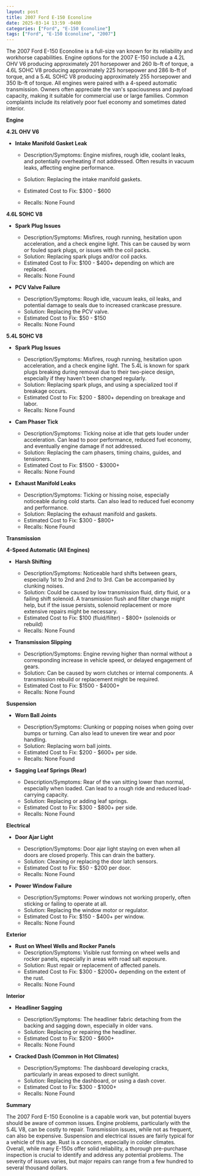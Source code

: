 ```yaml
---
layout: post
title: 2007 Ford E-150 Econoline
date: 2025-03-14 13:59 -0400
categories: ["Ford", "E-150 Econoline"]
tags: ["Ford", "E-150 Econoline", "2007"]
---
```

The 2007 Ford E-150 Econoline is a full-size van known for its reliability and workhorse capabilities. Engine options for the 2007 E-150 include a 4.2L OHV V6 producing approximately 201 horsepower and 260 lb-ft of torque, a 4.6L SOHC V8 producing approximately 225 horsepower and 286 lb-ft of torque, and a 5.4L SOHC V8 producing approximately 255 horsepower and 350 lb-ft of torque. All engines were paired with a 4-speed automatic transmission. Owners often appreciate the van's spaciousness and payload capacity, making it suitable for commercial use or large families. Common complaints include its relatively poor fuel economy and sometimes dated interior.

**Engine**

**4.2L OHV V6**

*   **Intake Manifold Gasket Leak**
    *   Description/Symptoms: Engine misfires, rough idle, coolant leaks, and potentially overheating if not addressed. Often results in vacuum leaks, affecting engine performance.
    *   Solution: Replacing the intake manifold gaskets.
    *   Estimated Cost to Fix: $300 - $600

    *   Recalls: None Found

**4.6L SOHC V8**

*   **Spark Plug Issues**
    *   Description/Symptoms: Misfires, rough running, hesitation upon acceleration, and a check engine light. This can be caused by worn or fouled spark plugs, or issues with the coil packs.
    *   Solution: Replacing spark plugs and/or coil packs.
    *   Estimated Cost to Fix: $100 - $400+ depending on which are replaced.
    *   Recalls: None Found

*   **PCV Valve Failure**
    *   Description/Symptoms: Rough idle, vacuum leaks, oil leaks, and potential damage to seals due to increased crankcase pressure.
    *   Solution: Replacing the PCV valve.
    *   Estimated Cost to Fix: $50 - $150
    *   Recalls: None Found

**5.4L SOHC V8**

*   **Spark Plug Issues**
    *   Description/Symptoms: Misfires, rough running, hesitation upon acceleration, and a check engine light. The 5.4L is known for spark plugs breaking during removal due to their two-piece design, especially if they haven't been changed regularly.
    *   Solution: Replacing spark plugs, and using a specialized tool if breakage occurs.
    *   Estimated Cost to Fix: $200 - $800+ depending on breakage and labor.
    *   Recalls: None Found

*   **Cam Phaser Tick**
    *   Description/Symptoms: Ticking noise at idle that gets louder under acceleration. Can lead to poor performance, reduced fuel economy, and eventually engine damage if not addressed.
    *   Solution: Replacing the cam phasers, timing chains, guides, and tensioners.
    *   Estimated Cost to Fix: $1500 - $3000+
    *   Recalls: None Found

*   **Exhaust Manifold Leaks**
    *   Description/Symptoms: Ticking or hissing noise, especially noticeable during cold starts. Can also lead to reduced fuel economy and performance.
    *   Solution: Replacing the exhaust manifold and gaskets.
    *   Estimated Cost to Fix: $300 - $800+
    *   Recalls: None Found

**Transmission**

**4-Speed Automatic (All Engines)**

*   **Harsh Shifting**
    *   Description/Symptoms: Noticeable hard shifts between gears, especially 1st to 2nd and 2nd to 3rd. Can be accompanied by clunking noises.
    *   Solution: Could be caused by low transmission fluid, dirty fluid, or a failing shift solenoid. A transmission flush and filter change might help, but if the issue persists, solenoid replacement or more extensive repairs might be necessary.
    *   Estimated Cost to Fix: $100 (fluid/filter) - $800+ (solenoids or rebuild)
    *   Recalls: None Found

*   **Transmission Slipping**
    *   Description/Symptoms: Engine revving higher than normal without a corresponding increase in vehicle speed, or delayed engagement of gears.
    *   Solution: Can be caused by worn clutches or internal components. A transmission rebuild or replacement might be required.
    *   Estimated Cost to Fix: $1500 - $4000+
    *   Recalls: None Found

**Suspension**

*   **Worn Ball Joints**
    *   Description/Symptoms: Clunking or popping noises when going over bumps or turning. Can also lead to uneven tire wear and poor handling.
    *   Solution: Replacing worn ball joints.
    *   Estimated Cost to Fix: $200 - $600+ per side.
    *   Recalls: None Found

*   **Sagging Leaf Springs (Rear)**
    *   Description/Symptoms: Rear of the van sitting lower than normal, especially when loaded. Can lead to a rough ride and reduced load-carrying capacity.
    *   Solution: Replacing or adding leaf springs.
    *   Estimated Cost to Fix: $300 - $800+ per side.
    *   Recalls: None Found

**Electrical**

*   **Door Ajar Light**
    *   Description/Symptoms: Door ajar light staying on even when all doors are closed properly. This can drain the battery.
    *   Solution: Cleaning or replacing the door latch sensors.
    *   Estimated Cost to Fix: $50 - $200 per door.
    *   Recalls: None Found

*   **Power Window Failure**
    *   Description/Symptoms: Power windows not working properly, often sticking or failing to operate at all.
    *   Solution: Replacing the window motor or regulator.
    *   Estimated Cost to Fix: $150 - $400+ per window.
    *   Recalls: None Found

**Exterior**

*   **Rust on Wheel Wells and Rocker Panels**
    *   Description/Symptoms: Visible rust forming on wheel wells and rocker panels, especially in areas with road salt exposure.
    *   Solution: Rust repair or replacement of affected panels.
    *   Estimated Cost to Fix: $300 - $2000+ depending on the extent of the rust.
    *   Recalls: None Found

**Interior**

*   **Headliner Sagging**
    *   Description/Symptoms: The headliner fabric detaching from the backing and sagging down, especially in older vans.
    *   Solution: Replacing or repairing the headliner.
    *   Estimated Cost to Fix: $200 - $600+
    *   Recalls: None Found

*   **Cracked Dash (Common in Hot Climates)**
    *   Description/Symptoms: The dashboard developing cracks, particularly in areas exposed to direct sunlight.
    *   Solution: Replacing the dashboard, or using a dash cover.
    *   Estimated Cost to Fix: $300 - $1000+
    *   Recalls: None Found

**Summary**

The 2007 Ford E-150 Econoline is a capable work van, but potential buyers should be aware of common issues. Engine problems, particularly with the 5.4L V8, can be costly to repair. Transmission issues, while not as frequent, can also be expensive. Suspension and electrical issues are fairly typical for a vehicle of this age. Rust is a concern, especially in colder climates. Overall, while many E-150s offer solid reliability, a thorough pre-purchase inspection is crucial to identify and address any potential problems. The severity of issues varies, but major repairs can range from a few hundred to several thousand dollars.

